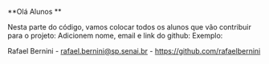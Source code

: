 **Olá Alunos **


Nesta parte do código, vamos colocar todos os alunos que vão contribuir para o  projeto:
Adicionem nome, email e link do github:
Exemplo:

Rafael Bernini - rafael.bernini@sp.senai.br - https://github.com/rafaelbernini

